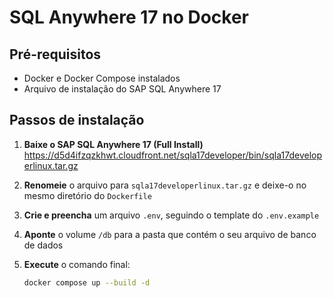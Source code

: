 # SQL Anywhere 17 no Docker

## Pré-requisitos

- Docker e Docker Compose instalados
- Arquivo de instalação do SAP SQL Anywhere 17

## Passos de instalação

1. **Baixe o SAP SQL Anywhere 17 (Full Install)**  
   https://d5d4ifzqzkhwt.cloudfront.net/sqla17developer/bin/sqla17developerlinux.tar.gz

2. **Renomeie** o arquivo para `sqla17developerlinux.tar.gz` e deixe-o no mesmo diretório do `Dockerfile`

3. **Crie e preencha** um arquivo `.env`, seguindo o template do `.env.example`

4. **Aponte** o volume `/db` para a pasta que contém o seu arquivo de banco de dados

5. **Execute** o comando final:  
   ```bash
   docker compose up --build -d